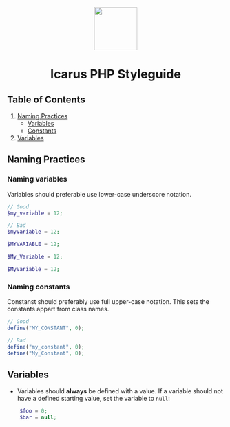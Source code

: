 <div align="center">
    <img src="http://icarusws.nl/js-content/resources/logo_geen_background.png" height="100px">
    <h1>Icarus PHP Styleguide</h1>
</div>

## Table of Contents
1. [Naming Practices](#naming-practices)
    - [Variables](#naming-variables)
    - [Constants](#naming-constants)
2. [Variables](#variables)

## Naming Practices
### Naming variables
Variables should preferable use lower-case underscore notation.
```php
// Good
$my_variable = 12;

// Bad
$myVariable = 12;

$MYVARIABLE = 12;

$My_Variable = 12;

$MyVariable = 12;
```

### Naming constants
Constanst should preferably use full upper-case notation. This sets the constants appart from class names.
```php
// Good
define("MY_CONSTANT", 0);

// Bad
define("my_constant", 0);
define("My_Constant", 0);
```

## Variables
- Variables should **always** be defined with a value. If a variable should not have a defined starting value, set the variable to ```null```: 
```php
    $foo = 0;
    $bar = null;
```
